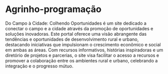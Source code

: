 # Agrinho-programação
Do Campo à Cidade: Colhendo Oportunidades é um site dedicado a conectar o campo e a cidade através da promoção de oportunidades e soluções inovadoras. Este portal oferece uma visão abrangente das tendências e oportunidades de desenvolvimento rural e urbano, destacando iniciativas que impulsionam o crescimento econômico e social em ambas as áreas. Com recursos informativos, histórias inspiradoras e um diretório de projetos e parcerias, o site visa facilitar o acesso a recursos e promover a colaboração entre os ambientes rural e urbano, celebrando a integração e o progresso mútuo.
